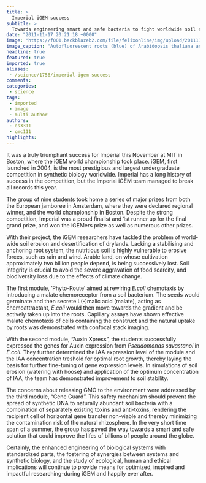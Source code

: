 ```yaml
---
title: >
  Imperial iGEM success
subtitle: >
  Towards engineering smart and safe bacteria to fight worldwide soil erosion
date: "2011-11-17 20:21:18 +0000"
image: "https://f001.backblazeb2.com/file/felixonline/img/upload/201111172020-pk1811-pic.jpg"
image_caption: "Autofluorescent roots (blue) of Arabidopsis thaliana and E.coli expressing superfolder GFP (green)"
headline: true
featured: true
imported: true
aliases:
 - /science/1756/imperial-igem-success
comments:
categories:
 - science
tags:
 - imported
 - image
 - multi-author
authors:
 - es3311
 - cmc111
highlights:
---
```


It was a truly triumphant success for Imperial this November at MIT in Boston, where the iGEM world championship took place. iGEM, first launched in 2004, is the most prestigious and largest undergraduate competition in synthetic biology worldwide. Imperial has a long history of success in the competition, but the Imperial iGEM team managed to break all records this year.

The group of nine students took home a series of major prizes from both the European jamboree in Amsterdam, where they were declared regional winner, and the world championship in Boston. Despite the strong competition, Imperial was a proud finalist and 1st runner up for the final grand prize, and won the iGEMers prize as well as numerous other prizes.

With their project, the iGEM researchers have tackled the problem of world-wide soil erosion and desertification of drylands. Lacking a stabilising and anchoring root system, the nutritious soil is highly vulnerable to erosive forces, such as rain and wind. Arable land, on whose cultivation approximately two billion people depend, is being successively lost. Soil integrity is crucial to avoid the severe aggravation of food scarcity, and biodiversity loss due to the effects of climate change.

The first module, ‘Phyto-Route’ aimed at rewiring _E.coli_ chemotaxis by introducing a malate chemoreceptor from a soil bacterium. The seeds would germinate and then secrete L(-)malic acid (malate), acting as chemoattractant, _E.coli_ would then move towards the gradient and be actively taken up into the roots. Capillary assays have shown effective malate chemotaxis of cells containing the construct and the natural uptake by roots was demonstrated with confocal stack imaging.

With the second module, “Auxin Xpress”, the students successfully expressed the genes for Auxin expression from _Pseudomonas savastanoi_ in _E.coli_. They further determined the IAA expression level of the module and the IAA concentration treshold for optimal root growth, thereby laying the basis for further fine-tuning of gene expression levels. In simulations of soil erosion (watering with hoose) and application of the optimum concentration of IAA, the team has demonstrated improvement to soil stability.

The concerns about releasing GMO to the environment were addressed by the third module, “Gene Guard”. This safety mechanism should prevent the spread of synthetic DNA to naturally abundant soil bacteria with a combination of separately existing toxins and anti-toxins, rendering the recipient cell of horizontal gene transfer non-viable and thereby minimizing the contamination risk of the natural rhizosphere. In the very short time span of a summer, the group has paved the way towards a smart and safe solution that could improve the lifes of billions of people around the globe.

Certainly, the enhanced engineering of biological systems with standardized parts, the fostering of synergies between systems and synthetic biology, and the study of ecological, human and ethical implications will continue to provide means for optimized, inspired and impactful researching-during iGEM and happily ever after.
